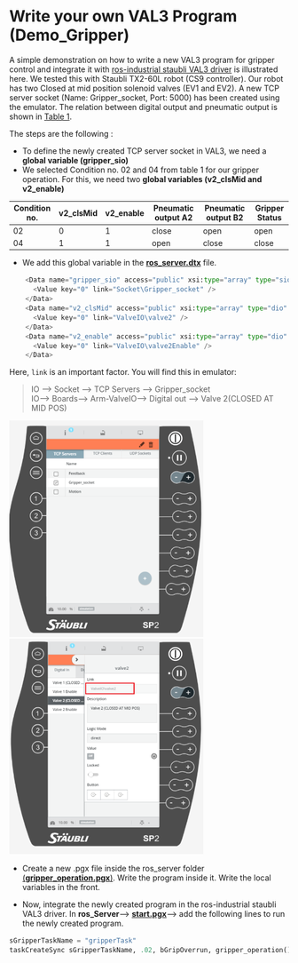 # Write your own VAL3 Program (Demo_Gripper)

A simple demonstration on how to write a new VAL3 program for gripper control and integrate it with [ros-industrial staubli VAL3 driver](https://github.com/ros-industrial/staubli_val3_driver/tree/master/staubli_val3_driver/val3) is illustrated here. We tested this with Staubli TX2-60L robot (CS9 controller). Our robot has two Closed at mid position solenoid valves (EV1 and EV2). A new TCP server socket (Name: Gripper_socket, Port: 5000) has been created using the emulator. The relation between digital output and pneumatic output is shown in [Table 1](https://github.com/FAU-FAPS/staubli_gripper/blob/main/README.md). 

The steps are the following : 

- To define the newly created TCP server socket in VAL3, we need a **global variable (gripper_sio)**
- We selected Condition no. 02 and 04 from table 1 for our gripper operation. For this, we need two **global variables (v2_clsMid and v2_enable)**

| Condition no.| v2_clsMid| v2_enable |    Pneumatic output   A2      |     Pneumatic output  B2      | Gripper Status
| -------------| ---------| -------------- |------------------------------ |------------------------------ | ------ |
|02| 0 | 1 | close | open | open |
|04| 1  | 1 | open  | close | close |
- We add this global variable in the [**ros_server.dtx**](https://github.com/FAU-FAPS/staubli_gripper/blob/main/Modified%20ros_server/ros_server/ros_server.dtx) file. 
```python
    <Data name="gripper_sio" access="public" xsi:type="array" type="sio" size="1">
      <Value key="0" link="Socket\Gripper_socket" />
    </Data>
    <Data name="v2_clsMid" access="public" xsi:type="array" type="dio" size="1">
      <Value key="0" link="ValveIO\valve2" />
    </Data>
    <Data name="v2_enable" access="public" xsi:type="array" type="dio" size="1">
      <Value key="0" link="ValveIO\valve2Enable" />
    </Data>
```
Here, `link` is an important factor. You will find this in emulator: <br/>
  > IO --> Socket --> TCP Servers --> Gripper_socket <br/>
  > IO--> Boards--> Arm-ValveIO--> Digital out --> Valve 2(CLOSED AT MID POS)

<img src="/images/Capture4.PNG" width="350"/> <img src="/images/Capture5.PNG" width="350"/>

- Create a new .pgx file inside the ros_server folder [(**gripper_operation.pgx**)](https://github.com/FAU-FAPS/staubli_gripper/blob/main/Modified%20ros_server/ros_server/gripper_operation.pgx). Write the program inside it. Write the local variables in the front.

- Now, integrate the newly created program in the ros-industrial staubli VAL3 driver. In **ros_Server**--> [**start.pgx**](https://github.com/FAU-FAPS/staubli_gripper/blob/main/Modified%20ros_server/ros_server/start.pgx)--> add the following lines to run the newly created program. 
```python
sGripperTaskName = "gripperTask"
taskCreateSync sGripperTaskName, .02, bGripOverrun, gripper_operation()
```

